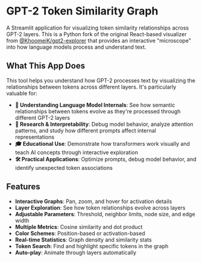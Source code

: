 # GPT-2 Token Similarity Graph

A Streamlit application for visualizing token similarity relationships across GPT-2 layers. This is a Python fork of the original React-based visualizer from [@KhoomeiK/gpt2-explorer](https://github.com/KhoomeiK/gpt2-explorer/tree/main/visualizer) that provides an interactive "microscope" into how language models process and understand text.

## What This App Does

This tool helps you understand how GPT-2 processes text by visualizing the relationships between tokens across different layers. It's particularly valuable for:

- **🧠 Understanding Language Model Internals**: See how semantic relationships between tokens evolve as they're processed through different GPT-2 layers
- **🔬 Research & Interpretability**: Debug model behavior, analyze attention patterns, and study how different prompts affect internal representations
- **🎓 Educational Use**: Demonstrate how transformers work visually and teach AI concepts through interactive exploration
- **🛠 Practical Applications**: Optimize prompts, debug model behavior, and identify unexpected token associations

## Features

- **Interactive Graphs**: Pan, zoom, and hover for activation details
- **Layer Exploration**: See how token relationships evolve across layers
- **Adjustable Parameters**: Threshold, neighbor limits, node size, and edge width
- **Multiple Metrics**: Cosine similarity and dot product
- **Color Schemes**: Position-based or activation-based
- **Real-time Statistics**: Graph density and similarity stats
- **Token Search**: Find and highlight specific tokens in the graph
- **Auto-play**: Animate through layers automatically
